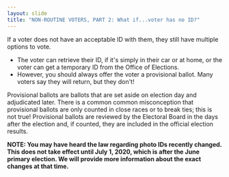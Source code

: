 ```yaml
---
layout: slide
title: "NON-ROUTINE VOTERS, PART 2: What if...voter has no ID?"
---
```


If a voter does not have an acceptable ID with them, they still have multiple options to vote.

-   The voter can retrieve their ID, if it's simply in their car or at home, or the voter can get a temporary ID from the Office of Elections.
-   However, you should always offer the voter a provisional ballot. Many voters say they will return, but they don't!

Provisional ballots are ballots that are set aside on election day and adjudicated later. There is a common common misconception that provisional ballots are only counted in close races or to break ties; this is not true! Provisional ballots are reviewed by the Electoral Board in the days after the election and, if counted, they are included in the official election results.

**NOTE: You may have heard the law regarding photo IDs recently changed. This does not take effect until July 1, 2020, which is after the June primary election. We will provide more information about the exact changes at that time.**